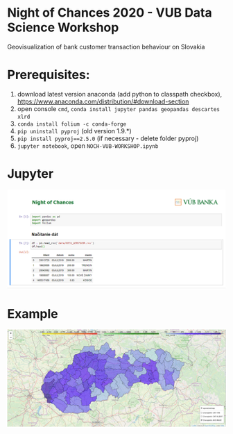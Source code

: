 # Night of Chances 2020 - VUB Data Science Workshop

Geovisualization of bank customer transaction behaviour on Slovakia

# Prerequisites:
  1) download latest version anaconda (add python to classpath checkbox), https://www.anaconda.com/distribution/#download-section
  2) open console `cmd`, `conda install jupyter pandas geopandas descartes xlrd`
  3) `conda install folium -c conda-forge`
  4) `pip uninstall pyproj` (old version 1.9.*)
  4) `pip install pyproj==2.5.0` (if necessary - delete folder pyproj)
  6) `jupyter notebook`, open `NOCH-VUB-WORKSHOP.ipynb`

# Jupyter
![Example](data/jupyter.png)

# Example
![Example](data/example.png)
